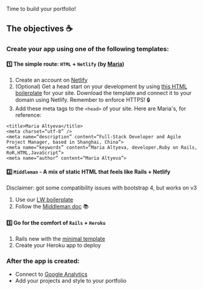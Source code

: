 Time to build your portfolio!

## The objectives ☕️

### Create your app using one of the following templates:

#### 1️⃣ The simple route: `HTML` + `Netlify` (by [Maria](https://medium.com/@mariacodes))
1. Create an account on [Netlify](https://www.netlify.com/) 
2. (Optional) Get a head start on your development by using [this HTML boilerplate](https://github.com/maltyeva/html-template) for your site. Download the template and connect it to your domain using Netlify. Remember to enforce HTTPS! 🔒
3. Add these meta tags to the `<head>` of your site. Here are Maria's, for reference:

```
<title>Maria Altyeva</title>
<meta charset=“utf-8” />
<meta name=“description” content=“Full-Stack Developer and Agile Project Manager, based in Shanghai, China”>
<meta name=“keywords” content=“Maria Altyeva, developer,Ruby on Rails, RoR,HTML,JavaScript”>
<meta name=“author” content=“Maria Altyeva”>
```
#### 2️⃣ `Middleman` - A mix of static HTML that feels like Rails + Netlify

Disclaimer: got some compatibility issues with bootstrap 4, but works on v3
1. Use our [LW boilerplate](https://github.com/lewagon/middleman-boilerplate)
2. Follow the [Middleman doc](https://middlemanapp.com/) 📚

#### 3️⃣ Go for the comfort of `Rails` + `Heroku`
1. Rails new with the [minimal template](https://github.com/lewagon/rails-templates#minimal)
2. Create your Heroku app to deploy

### After the app is created:

- Connect to [Google Analytics](https://analytics.google.com/)
- Add your projects and style to your portfolio
